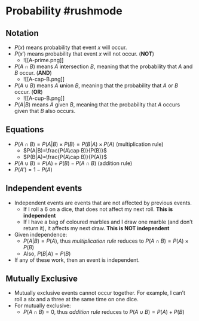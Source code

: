 # Probability #rushmode 
## Notation
- $P(x)$ means probability that event $x$ will occur.
- $P(x')$ means probability that event $x$ will not occur. (**NOT**)
	- ![[A-prime.png]]
- $P(A\cap B)$ means $A$ i**n**tersection $B$, meaning that the probability that $A$ and $B$ occur. (**AND**)
	- ![[A-cap-B.png]]
- $P(A\cup B)$ means $A$ **u**nion $B$, meaning that the probability that $A$ or $B$ occur. (**OR**)
	- ![[A-cup-B.png]]
- $P(A|B)$ means $A$ given $B$, meaning that the probability that $A$ occurs given that $B$ also occurs.
## Equations
- $P(A\cap B)=P(A|B)\times P(B)=P(B|A)\times P(A)$ (multiplication rule)
	- $P(A|B)=\frac{P(A\cap B)}{P(B)}$
	- $P(B|A)=\frac{P(A\cap B)}{P(A)}$
- $P(A\cup B)=P(A)+P(B)-P(A\cap B)$ (addition rule)
- $P(A')=1-P(A)$
## Independent events
- Independent events are events that are not affected by previous events.
	- If I roll a 6 on a dice, that does not affect my next roll. **This is independent**
	- If I have a bag of coloured marbles and I draw one marble (and don’t return it), it affects my next draw. **This is NOT independent**
- Given independence:
	- $P(A|B)=P(A)$, thus *multiplication rule* reduces to $P(A\cap B)=P(A)\times P(B)$
	- Also, $P(B|A)=P(B)$
- If any of these work, then an event is independent.
## Mutually Exclusive
- Mutually exclusive events cannot occur together. For example, I can’t roll a six and a three at the same time on one dice.
- For mutually exclusive:
	- $P(A\cap B)=0$, thus *addition rule* reduces to $P(A\cup B)=P(A)+P(B)$